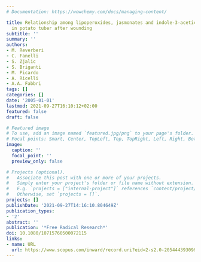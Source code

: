```yaml
---
# Documentation: https://wowchemy.com/docs/managing-content/

title: Relationship among lipoperoxides, jasmonates and indole-3-acetic acid formation
  in potato tuber after wounding
subtitle: ''
summary: ''
authors:
- M. Reverberi
- C. Fanelli
- S. Zjalic
- S. Briganti
- M. Picardo
- A. Ricelli
- A.A. Fabbri
tags: []
categories: []
date: '2005-01-01'
lastmod: 2021-09-27T16:10:12+02:00
featured: false
draft: false

# Featured image
# To use, add an image named `featured.jpg/png` to your page's folder.
# Focal points: Smart, Center, TopLeft, Top, TopRight, Left, Right, BottomLeft, Bottom, BottomRight.
image:
  caption: ''
  focal_point: ''
  preview_only: false

# Projects (optional).
#   Associate this post with one or more of your projects.
#   Simply enter your project's folder or file name without extension.
#   E.g. `projects = ["internal-project"]` references `content/project/deep-learning/index.md`.
#   Otherwise, set `projects = []`.
projects: []
publishDate: '2021-09-27T14:16:10.804649Z'
publication_types:
- '2'
abstract: ''
publication: '*Free Radical Research*'
doi: 10.1080/10715760500072115
links:
- name: URL
  url: https://www.scopus.com/inward/record.uri?eid=2-s2.0-20544439309&doi=10.1080%2f10715760500072115&partnerID=40&md5=7dcaf54a0e92756535ee62df7814ca9d
---
```

